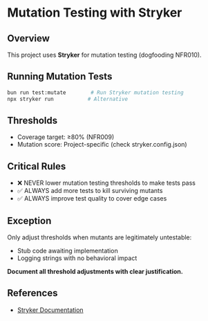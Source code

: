 # Mutation Testing with Stryker

## Overview
This project uses **Stryker** for mutation testing (dogfooding NFR010).

## Running Mutation Tests
```bash
bun run test:mutate        # Run Stryker mutation testing
npx stryker run           # Alternative
```

## Thresholds
- Coverage target: ≥80% (NFR009)
- Mutation score: Project-specific (check stryker.config.json)

## Critical Rules
- ❌ NEVER lower mutation testing thresholds to make tests pass
- ✅ ALWAYS add more tests to kill surviving mutants
- ✅ ALWAYS improve test quality to cover edge cases

## Exception
Only adjust thresholds when mutants are legitimately untestable:
- Stub code awaiting implementation
- Logging strings with no behavioral impact

**Document all threshold adjustments with clear justification.**

## References
- [Stryker Documentation](https://stryker-mutator.io/)
